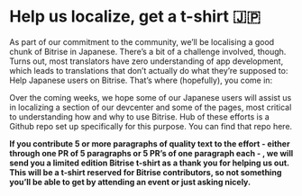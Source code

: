 # Help us localize, get a t-shirt :jp:
As part of our commitment to the community, we’ll be localising a good chunk of Bitrise in Japanese. There’s a bit of a challenge involved, though. Turns out, most translators have zero understanding of app development, which leads to translations that don’t actually do what they’re supposed to: Help Japanese users on Bitrise. That’s where (hopefully), you come in:

Over the coming weeks, we hope some of our Japanese users will assist us in localizing a section of our devcenter and some of the pages, most critical to understanding how and why to use Bitrise. Hub of these efforts is a Github repo set up specifically for this purpose. You can find that repo here.

**If you contribute 5 or more paragraphs of quality text to the effort - either through one PR of 5 paragraphs or 5 PR’s of one paragraph each - , we will send you a limited edition Bitrise t-shirt as a thank you for helping us out. This will be a t-shirt reserved for Bitrise contributors, so not something you’ll be able to get by attending an event or just asking nicely.**
